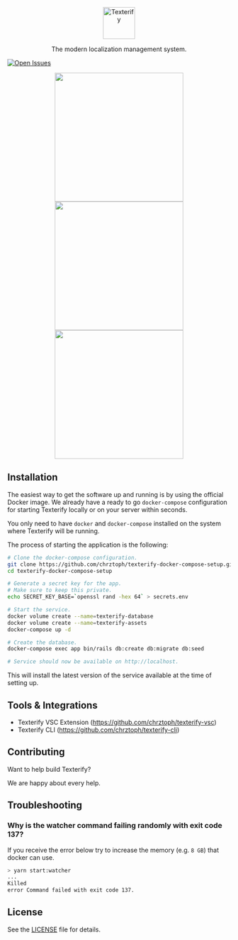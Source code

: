 <p align="center">
  <p align="center">
    <a href="https://texterify.com/?utm_source=github&utm_medium=logo" target="_blank">
      <img src="https://raw.github.com/chrztoph/texterify/screenshots/logo.png?sanitize=true" alt="Texterify" height="72">
    </a>
  </p>
  <p align="center">
    The modern localization management system.
  </p>
</p>

[![Open Issues](https://img.shields.io/github/issues-raw/chrztoph/texterify.svg)](https://img.shields.io/github/issues-raw/chrztoph/texterify.svg)

<p align="center">
  <img src="https://raw.github.com/chrztoph/texterify/screenshots/example_1.png" width="290">
  <img src="https://raw.github.com/chrztoph/texterify/screenshots/example_2.png" width="290">
  <img src="https://raw.github.com/chrztoph/texterify/screenshots/example_3.png" width="290">
</p>

## Installation

The easiest way to get the software up and running is by using the official Docker image. We already have a ready to go `docker-compose` configuration for starting Texterify locally or on your server within seconds.

You only need to have `docker` and `docker-compose` installed on the system where Texterify will be running.

The process of starting the application is the following:

```sh
# Clone the docker-compose configuration.
git clone https://github.com/chrztoph/texterify-docker-compose-setup.git
cd texterify-docker-compose-setup

# Generate a secret key for the app.
# Make sure to keep this private.
echo SECRET_KEY_BASE=`openssl rand -hex 64` > secrets.env

# Start the service.
docker volume create --name=texterify-database
docker volume create --name=texterify-assets
docker-compose up -d

# Create the database.
docker-compose exec app bin/rails db:create db:migrate db:seed

# Service should now be available on http://localhost.
```

This will install the latest version of the service available at the time of setting up.

## Tools & Integrations

- Texterify VSC Extension (https://github.com/chrztoph/texterify-vsc)
- Texterify CLI (https://github.com/chrztoph/texterify-cli)

## Contributing

Want to help build Texterify?

We are happy about every help.

## Troubleshooting

### Why is the watcher command failing randomly with exit code 137?

If you receive the error below try to increase the memory (e.g. `8 GB`) that docker can use.

```sh
> yarn start:watcher
...
Killed
error Command failed with exit code 137.
```

## License

See the [LICENSE](LICENSE) file for details.
